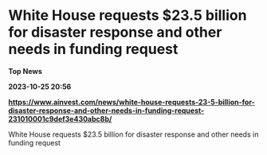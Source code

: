 # White House requests $23.5 billion for disaster response and other needs in funding request
**Top News**

**2023-10-25 20:56**

**https://www.ainvest.com/news/white-house-requests-23-5-billion-for-disaster-response-and-other-needs-in-funding-request-231010001c9def3e430abc8b/**

White House requests $23.5 billion for disaster response and other needs in funding request